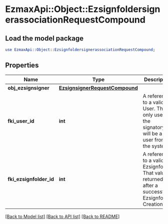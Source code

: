 # EzmaxApi::Object::EzsignfoldersignerassociationRequestCompound

## Load the model package
```perl
use EzmaxApi::Object::EzsignfoldersignerassociationRequestCompound;
```

## Properties
Name | Type | Description | Notes
------------ | ------------- | ------------- | -------------
**obj_ezsignsigner** | [**EzsignsignerRequestCompound**](EzsignsignerRequestCompound.md) |  | [optional] 
**fki_user_id** | **int** | A reference to a valid User.  This is only used if the signatory will be a user from the system. | [optional] 
**fki_ezsignfolder_id** | **int** | A reference to a valid Ezsignfolder.  That value is returned after a successful Ezsignfolder Creation. | 

[[Back to Model list]](../README.md#documentation-for-models) [[Back to API list]](../README.md#documentation-for-api-endpoints) [[Back to README]](../README.md)


